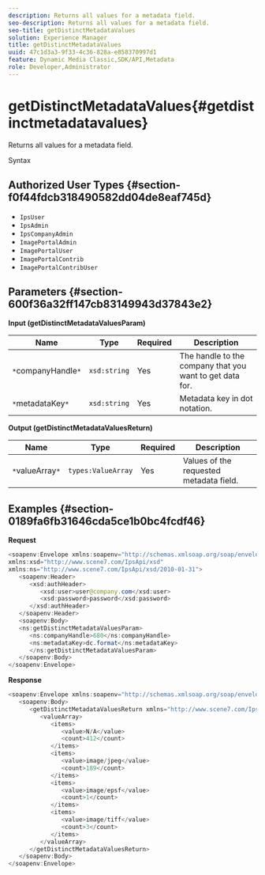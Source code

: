 ```yaml
---
description: Returns all values for a metadata field.
seo-description: Returns all values for a metadata field.
seo-title: getDistinctMetadataValues
solution: Experience Manager
title: getDistinctMetadataValues
uuid: 47c1d3a3-9f33-4c36-828a-e858370997d1
feature: Dynamic Media Classic,SDK/API,Metadata
role: Developer,Administrator
---
```


# getDistinctMetadataValues{#getdistinctmetadatavalues}

Returns all values for a metadata field.

 Syntax 

## Authorized User Types {#section-f0f44fdcb318490582dd04de8eaf745d}

* `IpsUser` 
* `IpsAdmin` 
* `IpsCompanyAdmin` 
* `ImagePortalAdmin` 
* `ImagePortalUser` 
* `ImagePortalContrib` 
* `ImagePortalContribUser`

## Parameters {#section-600f36a32ff147cb83149943d37843e2}

**Input (getDistinctMetadataValuesParam)** 

|  Name  | Type  | Required  | Description  |
|---|---|---|---|
|  `*`companyHandle`*`  | `xsd:string`  | Yes  | The handle to the company that you want to get data for.  |
|  `*`metadataKey`*`  | `xsd:string`  | Yes  | Metadata key in dot notation.  |

**Output (getDistinctMetadataValuesReturn)** 

|  Name  | Type  | Required  | Description  |
|---|---|---|---|
|  `*`valueArray`*`  | `types:ValueArray`  | Yes  | Values of the requested metadata field.  |

## Examples {#section-0189fa6fb31646cda5ce1b0bc4fcdf46}

**Request** 

```java
<soapenv:Envelope xmlns:soapenv="http://schemas.xmlsoap.org/soap/envelope/"
xmlns:xsd="http://www.scene7.com/IpsApi/xsd"
xmlns:ns="http://www.scene7.com/IpsApi/xsd/2010-01-31">
   <soapenv:Header>
      <xsd:authHeader>
         <xsd:user>user@company.com</xsd:user>
         <xsd:password>password</xsd:password>
      </xsd:authHeader>
   </soapenv:Header>
   <soapenv:Body>
   <ns:getDistinctMetadataValuesParam>
      <ns:companyHandle>680</ns:companyHandle>
      <ns:metadataKey>dc.format</ns:metadataKey>
      </ns:getDistinctMetadataValuesParam>
   </soapenv:Body>
</soapenv:Envelope>
```

**Response** 

```java
<soapenv:Envelope xmlns:soapenv="http://schemas.xmlsoap.org/soap/envelope/">
   <soapenv:Body>
      <getDistinctMetadataValuesReturn xmlns="http://www.scene7.com/IpsApi/xsd/2010-01-31">
         <valueArray>
            <items>
               <value>N/A</value>
               <count>412</count>
            </items>
            <items>
               <value>image/jpeg</value>
               <count>189</count>
            </items>
            <items>
               <value>image/epsf</value>
               <count>1</count>
            </items>
            <items>
               <value>image/tiff</value>
               <count>3</count>
            </items>
         </valueArray>
      </getDistinctMetadataValuesReturn>
   </soapenv:Body>
</soapenv:Envelope>
```

